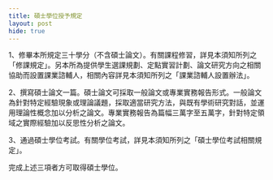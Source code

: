 ```yaml
---
title: 碩士學位授予規定
layout: post
hide: true
---
```


1、修畢本所規定三十學分（不含碩士論文）。有關課程修習，詳見本須知所列之「修課規定」。另本所為提供學生選課規劃、定點實習計劃、論文研究方向之相關協助而設置課業諮輔人，相關內容詳見本須知所列之「課業諮輔人設置辦法」。

2、撰寫碩士論文一篇。碩士論文可採取一般論文或專業實務報告形式。一般論文為針對特定經驗現象或理論議題，採取適當研究方法，與既有學術研究對話，並運用理論性概念加以分析之論文。專業實務報告為篇幅三萬字至五萬字，針對特定領域之實際經驗加以反思性分析之論文。

3、通過碩士學位考試。有關學位考試，詳見本須知所列之「碩士學位考試相關規定」。

完成上述三項者方可取得碩士學位。
